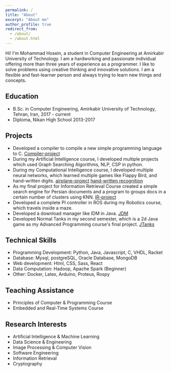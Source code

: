 ```yaml
---
permalink: /
title: "About"
excerpt: "About me"
author_profile: true
redirect_from: 
  - /about/
  - /about.html
---
```


Hi! I'm Mohammad Hosein, a student in Computer Engineering at Amirkabir University of Technology. I am a hardworking and passionate individual offering more than three years of experience as a programmer. I like to solve problems using creative thinking and innovative solutions. I am a flexible and fast-learner person and always trying to learn new things and concepts.



Education
------
* B.Sc. in Computer Engineering, Amirkabir University of Technology, Tehran, Iran, 2017 - current
* Diploma, Nikan High School 2013-2017


Projects
------
* Developed a compiler to compile a new simple programming language to C. [Compiler-project](https://github.com/mhstk/Compiler_Project)
* During my Artificial Intelligence course, I developed multiple projects which used Graph Searching Algorithms, NLP, CSP in python.
* During my Computational Intelligence course, I developed multiple neural networks, which learned multiple games like Flappy Bird, and hand-written digits. [airplane-project](https://github.com/mhstk/Evolutionary_Helicopter) [hand-written recognition](https://github.com/mhstk/handwritten_recognition)
* As my final project for Information Retrieval Course created a simple search engine for Persian documents and a program to groups docs in a certain number of clusters using KNN. [IR-project](https://github.com/mhstk/Information_Retrieval_project)
* Developed a complete PI controller in ROS during my Robotics course, which travels inside a maze.
* Developed a download manager like IDM in Java. [JDM](https://github.com/mhstk/JavaDownloadManager)
* Developed Normal Tanks in my second semester, which is a 2d Java game as my Advanced Programming course's final project. [JTanks](https://github.com/mhstk/NormalTank)


Technical Skills
------
* Programming Development: Python, Java, Javascript, C, VHDL, Racket
* Database: Mysql, postgreSQL, Oracle Database, MongoDB
* Web development: Html, CSS, Sass, React
* Data Computation: Hadoop, Apache Spark (Beginner)
* Other: Docker, Latex, Arduino, Proteus, Rospy


Teaching Assistance
------
* Principles of Computer & Programming Course
* Embedded and Real-Time Systems Course


Research Interests
------
* Artificial Intelligence & Machine Learning
* Data Science & Engineering
* Image Processing & Computer Vision
* Software Engineering
* Information Retrieval
* Cryptography

